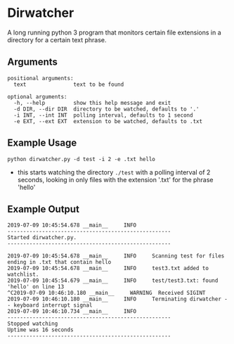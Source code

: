 # Dirwatcher

A long running python 3 program that monitors certain file extensions in a directory for a certain text phrase.

## Arguments


```
positional arguments:
  text               text to be found

optional arguments:
  -h, --help         show this help message and exit
  -d DIR, --dir DIR  directory to be watched, defaults to '.'
  -i INT, --int INT  polling interval, defaults to 1 second
  -e EXT, --ext EXT  extension to be watched, defaults to .txt

```


## Example Usage

`python dirwatcher.py -d test -i 2 -e .txt hello`

- this starts watching the directory `./test` with a polling interval of 2 seconds, looking in only files with the extension '.txt' for the phrase 'hello'

## Example Output 

```
2019-07-09 10:45:54.678 __main__     INFO     
----------------------------------------------------
Started dirwatcher.py.
----------------------------------------------------

2019-07-09 10:45:54.678 __main__     INFO     Scanning test for files ending in .txt that contain hello
2019-07-09 10:45:54.678 __main__     INFO     test3.txt added to watchlist.
2019-07-09 10:45:54.679 __main__     INFO     test/test3.txt: found 'hello' on line 13
^C2019-07-09 10:46:10.180 __main__     WARNING  Received SIGINT
2019-07-09 10:46:10.180 __main__     INFO     Terminating dirwatcher -- keyboard interrupt signal
2019-07-09 10:46:10.734 __main__     INFO     
----------------------------------------------------
Stopped watching
Uptime was 16 seconds
----------------------------------------------------


```